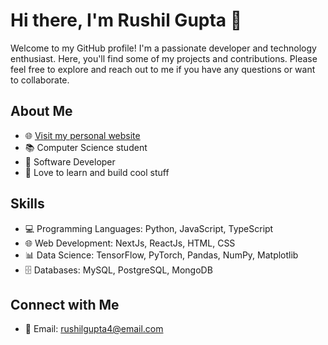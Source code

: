 # Hi there, I'm Rushil Gupta 👋

Welcome to my GitHub profile! I'm a passionate developer and technology enthusiast. Here, you'll find some of my projects and contributions. Please feel free to explore and reach out to me if you have any questions or want to collaborate.

## About Me

- 🌐 [Visit my personal website](https://rushilgupta.tech/)
- 📚 Computer Science student
- 💼 Software Developer
- 🚀 Love to learn and build cool stuff

<!---
## Projects

Here are some of the projects I've worked on:

- [Project 1](link-to-project-1): Brief description of Project 1.
- [Project 2](link-to-project-2): Brief description of Project 2.
- [Project 3](link-to-project-3): Brief description of Project 3.
--->

## Skills

- 💻 Programming Languages: Python, JavaScript, TypeScript
- 🌐 Web Development: NextJs, ReactJs, HTML, CSS
- 📊 Data Science: TensorFlow, PyTorch, Pandas, NumPy, Matplotlib
- 🗄️ Databases: MySQL, PostgreSQL, MongoDB

## Connect with Me

- 📧 Email: rushilgupta4@email.com
